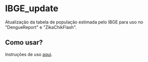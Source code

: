 # IBGE_update

Atualização da tabela de população estimada pelo IBGE para uso no "DengueReport" e "ZikaChikFlash".  

## Como usar?  

Instruções de uso [aqui](https://github.com/Regional-Entorno-Sul/IBGE_update/blob/main/IBGE_update_1.1.pdf).
